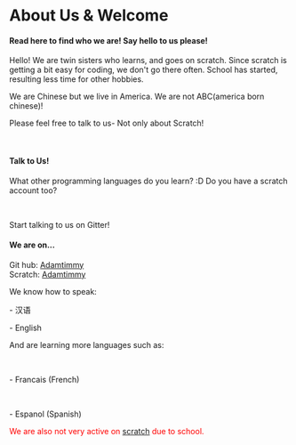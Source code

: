 
<html>
  <body>




     
<h1>About Us & Welcome</h1>
<h4> Read here to find who we are! Say hello to us please!</h4>
    </head>
  <body> <p>Hello! We are twin sisters who learns, and goes on scratch. Since scratch is getting a bit easy for coding, we don't go there often. School has started, resulting less time for other hobbies.</p>
  <p> We are Chinese but we live in America. We are not ABC(america born chinese)!</p>
  <p>Please feel free to talk to us- Not only about Scratch! </p> <br>
  <h4> Talk to Us! </h4>
  <p>What other programming languages do you learn? :D Do you have a scratch account too?</p> <br><p>Start talking to us on Gitter!</p>
  
  <h4>We are on...</h4>
  Git hub: <a href= "https://github.com/Adamtimmy">Adamtimmy</a><br>
  Scratch:  <a href= "https://scratch.mit.edu/users/AdamTimmy/"> Adamtimmy </a>
  <p> We know how to speak: </p>
  <p> -  汉语</p>
    <p> - English</p>
    <p>And are learning more languages such as:</p><br>
    <p>- Francais (French) </p> <br>
    <p>- Espanol (Spanish) </p>
     



 <p style="color : red; ">We are also not very active on <a href="https://scratch.mit.edu/"<button>scratch</button></a> due to school. </p>


 


</body>
</html>



